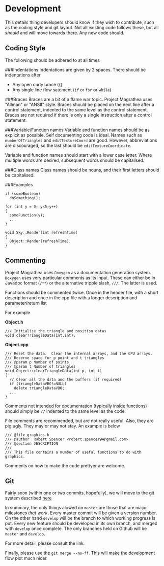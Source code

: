 Development
===========

This details thing developers should know if they wish to contribute, such as the coding style and git layout.  Not all existing code follows these, but all *should* and will move towards there.  Any new code should.

Coding Style
------------
The following should be adhered to at all times

###Indentations
Indentations are given by 2 spaces.  There should be indentations after

* Any open curly brace (`{`)
* Any single line flow satement (`if` or `for` or `while`)

###Braces
Braces are a bit of a flame war topic.  Project Magrathea uses "Allman" or "ANSII" style.  Braces should be placed on the next line after a control statement, indented to the same level as the control statement.  Braces are not required if there is only a single instruction after a control statement.

###Variable/Function names
Variable and function names should be as explicit as possible.  Self documenting code is ideal.  Names such as `numberOfTriangles` and `editTextureCoord` are good.  However, abbreviations are discouraged, so the last should be `editTextureCoordinate`.

Variable and function names should start with a lower case letter.  Where multiple words are desired, subsequent words should be capitalised.

###Class names
Class names should be nouns, and their first letters should be capitalised.

###Examples

    if (someBoolean)
      doSomething();

	for (int y = 0; y<5;y++)
	{
      someFunction(y);
      ...
    }

    void Sky::Render(int refreshTime)
    {
      Object::Render(refreshTime);
    }

Commenting
----------
Project Magrathea uses `Doxygen` as a documentation generation system.  `Doxygen` uses very particular comments as its input.  These can either be in Javadoc format (`/**`) or the alternative tripple slash, `///`.  The latter is used.

Functions should be commented twice.  Once in the header file, with a short description and once in the cpp file with a longer description and parameter/return list

For example

**Object.h**

    /// Initialise the triangle and position datas
    void clearTriangleData(int,int);

**Object.cpp**

    /// Reset the data.  Clear the internal arrays, and the GPU arrays.
    /// Reserve space for p point and t triangles
    /// @param p Number of points
    /// @param t Number of triangles
    void Object::clearTriangleData(int p, int t)
    {
      // Clear all the data and the buffers (if required)
      if (triangleDataVBO!=NULL)
        delete triangleDataVBO;
      ...
    }

Comments not intended for documentation (typically inside functions) should simply be `//` indented to the same level as the code.

File comments are recommended, but are not really useful.  Also, they are pig ugly.  They may or may not stay.  An example is below

    /// @file graphics.h
    /// @author  Robert Spencer <robert.spencer94@gmail.com>
    /// @section DESCRIPTION
    ///
    /// This file contains a number of useful functions to do with graphics.

Comments on how to make the code prettyer are welcome.

Git
---

Fairly soon (within one or two commits, hopefully), we will move to the git system described [here][1]

In summary, the only things alowed on `master` are those that are major milestones *that work*.  Every master commit will be given a version number.  On the other hand `develop` will be the branch to which working progress is put.  Every new feature should be developed in its own branch, and merged with `develop` once complete.  The only branches held on Github will be `master` and `develop`.

For more detail, please consult the link.  

Finally, please use the `git merge --no-ff`.  This will make the development flow plot much nicer.

[1]: http://nvie.com/posts/a-successful-git-branching-model/ "A successful git branching model"